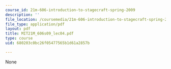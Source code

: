 ```yaml
---
course_id: 21m-606-introduction-to-stagecraft-spring-2009
description: ''
file_location: /coursemedia/21m-606-introduction-to-stagecraft-spring-2009/680203c0bc26f05477565b1d61a2857b_MIT21M_606s09_lec04.pdf
file_type: application/pdf
layout: pdf
title: MIT21M_606s09_lec04.pdf
type: course
uid: 680203c0bc26f05477565b1d61a2857b

---
```

None